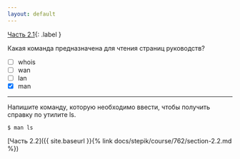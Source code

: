 ```yaml
---
layout: default
---
```


<span>[Часть 2.1](){: .label }</span>

Какая команда предназначена для чтения страниц руководств?

- [ ] whois
- [ ] wan
- [ ] lan
- [x] man

---

Напишите команду, которую необходимо ввести, чтобы получить справку по утилите ls.

```shell
$ man ls
```

<span class="d-block text-right">
  [Часть 2.2]({{ site.baseurl }}{% link docs/stepik/course/762/section-2.2.md %})
</span>
